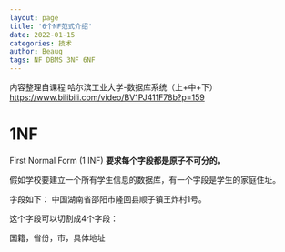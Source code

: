 ```yaml
---
layout: page
title: '6个NF范式介绍'
date: 2022-01-15
categories: 技术
author: Beaug
tags: NF DBMS 3NF 6NF
---
```



内容整理自课程 哈尔滨工业大学-数据库系统（上+中+下）
https://www.bilibili.com/video/BV1PJ411F78b?p=159



# 1NF

First Normal Form (1 INF)  **要求每个字段都是原子不可分的。**

假如学校要建立一个所有学生信息的数据库，有一个字段是学生的家庭住址。

字段如下：
中国湖南省邵阳市隆回县顺子镇王炸村1号。

这个字段可以切割成4个字段：

国籍，省份，市，具体地址


















